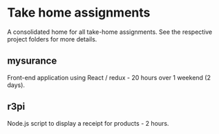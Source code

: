 # Take home assignments

A consolidated home for all take-home assignments. See the respective project folders for more details.

## mysurance

Front-end application using React / redux - 20 hours over 1 weekend (2 days).

## r3pi

Node.js script to display a receipt for products - 2 hours.

